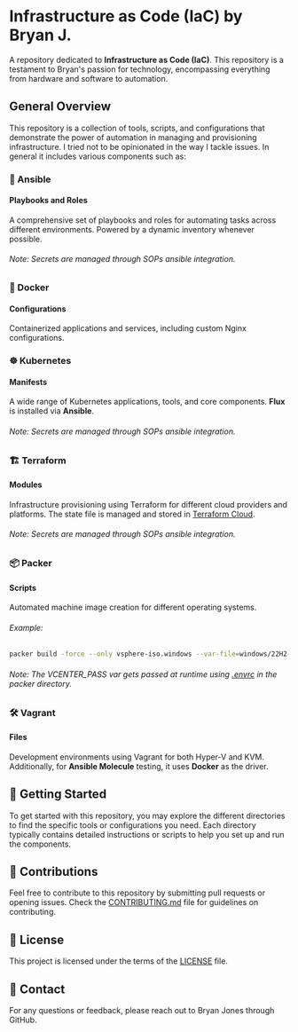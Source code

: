 # Infrastructure as Code (IaC) by Bryan J.

A repository dedicated to **Infrastructure as Code (IaC)**. This repository is a testament to Bryan's passion for technology, encompassing everything from hardware and software to automation.

## General Overview

This repository is a collection of tools, scripts, and configurations that demonstrate the power of automation in managing and provisioning infrastructure. I tried not to be opinionated in the way I tackle issues. In general it includes various components such as:

### 🧰 Ansible

#### Playbooks and Roles
A comprehensive set of playbooks and roles for automating tasks across different environments. Powered by a dynamic inventory whenever possible.
###### Note: Secrets are managed through SOPs ansible integration. 

### 🐳 Docker

#### Configurations
Containerized applications and services, including custom Nginx configurations.

### ☸️ Kubernetes

#### Manifests
A wide range of Kubernetes applications, tools, and core components. **Flux** is installed via **Ansible**.
###### Note: Secrets are managed through SOPs ansible integration.

### 🏗️ Terraform

#### Modules
Infrastructure provisioning using Terraform for different cloud providers and platforms. The state file is managed and stored in [Terraform Cloud](https://app.terraform.io/app).

###### Note: Secrets are managed through SOPs ansible integration. 

### 📦 Packer

#### Scripts
Automated machine image creation for different operating systems.
###### Example:  
```bash
packer build -force --only vsphere-iso.windows --var-file=windows/22H2-W11.pkrvars.hcl -var "vcenter_password=$VCENTER_PASS" .
```
###### Note: The VCENTER_PASS var gets passed at runtime using [.envrc](https://github.com/chkpwd/iac/blob/main/packer/.envrc) in the packer directory.

### 🛠️ Vagrant

#### Files
Development environments using Vagrant for both Hyper-V and KVM. Additionally, for **Ansible Molecule** testing, it uses **Docker** as the driver.

## 🚀 Getting Started

To get started with this repository, you may explore the different directories to find the specific tools or configurations you need. Each directory typically contains detailed instructions or scripts to help you set up and run the components.

## 🤝 Contributions

Feel free to contribute to this repository by submitting pull requests or opening issues. Check the [CONTRIBUTING.md](CONTRIBUTING.md) file for guidelines on contributing.

## 📜 License

This project is licensed under the terms of the [LICENSE](LICENSE) file.

## 📧 Contact

For any questions or feedback, please reach out to Bryan Jones through GitHub.
